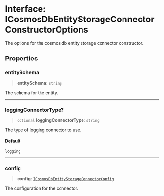 # Interface: ICosmosDbEntityStorageConnectorConstructorOptions

The options for the cosmos db entity storage connector constructor.

## Properties

### entitySchema

> **entitySchema**: `string`

The schema for the entity.

***

### loggingConnectorType?

> `optional` **loggingConnectorType**: `string`

The type of logging connector to use.

#### Default

```ts
logging
```

***

### config

> **config**: [`ICosmosDbEntityStorageConnectorConfig`](ICosmosDbEntityStorageConnectorConfig.md)

The configuration for the connector.
